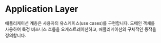 # Application Layer

애플리케이션 계층은 사용자의 유스케이스(use cases)를 구현합니다. 도메인 객체를 사용하여 특정 비즈니스 흐름을 오케스트레이션하고, 애플리케이션의 구체적인 동작을 정의합니다.
